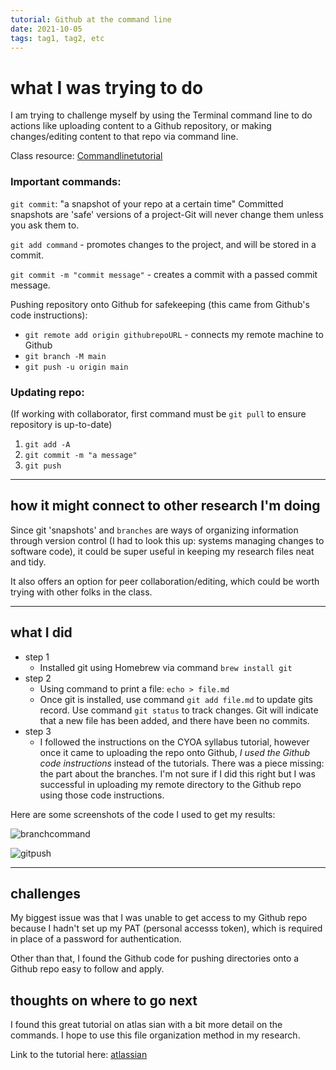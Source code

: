 ```yaml
---
tutorial: Github at the command line
date: 2021-10-05
tags: tag1, tag2, etc
---
```


# what I was trying to do

I am trying to challenge myself by using the Terminal command line to do actions like uploading content to a Github repository, or making changes/editing content to that repo via command line.

Class resource: [Commandlinetutorial](https://graddh.netlify.app/docs/tutorials/github-cli/)

### Important commands:

`git commit`: "a snapshot of your repo at a certain time" Committed snapshots are 'safe' versions of a project-Git will never change them unless you ask them to.

`git add command` - promotes changes to the project, and will be stored in a commit.

`git commit -m "commit message"` - creates a commit with a passed commit message. 

Pushing repository onto Github for safekeeping (this came from Github's code instructions):

+ `git remote add origin githubrepoURL` - connects my remote machine to Github
+ `git branch -M main`
+ `git push -u origin main` 

### Updating repo:

(If working with collaborator, first command must be `git pull` to ensure repository is up-to-date)

1. `git add -A`
2. `git commit -m "a message"`
3. `git push`



___

## how it might connect to other research I'm doing

Since git 'snapshots' and `branches` are ways of organizing information through version control (I had to look this up: systems managing changes to software code), it could be super useful in keeping my research files neat and tidy. 

It also offers an option for peer collaboration/editing, which could be worth trying with other folks in the class.
___
## what I did

+ step 1  
	+ Installed git using Homebrew via command `brew install git`
+ step 2
	+ Using command to print a file: `echo > file.md` 
	+ Once git is installed, use command `git add file.md` to update gits record. Use command `git status` to track changes. Git will indicate that a new file has been added, and there have been no commits.
+ step 3
	+ I followed the instructions on the CYOA syllabus tutorial, however once it came to uploading the repo onto Github, *I used the Github code instructions* instead of the tutorials. There was a piece missing: the part about the branches. I'm not sure if I did this right but I was successful in uploading my remote directory to the Github repo using those code instructions.

Here are some screenshots of the code I used to get my results:

![branchcommand](git-branch)


![gitpush](git-push)

___

## challenges 

My biggest issue was that I was unable to get access to my Github repo because I hadn't set up my PAT (personal accesss token), which is required in place of a password for authentication. 

Other than that, I found the Github code for pushing directories onto a Github repo easy to follow and apply.

## thoughts on where to go next

I found this great tutorial on atlas sian with a bit more detail on the commands. I hope to use this file organization method in my research.

Link to the tutorial here: [atlassian](https://www.atlassian.com/git/tutorials/saving-changes/git-commit)
